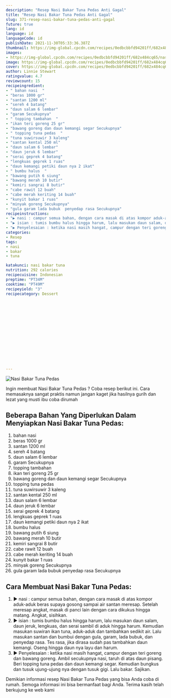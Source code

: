 ```yaml
---
description: "Resep Nasi Bakar Tuna Pedas Anti Gagal"
title: "Resep Nasi Bakar Tuna Pedas Anti Gagal"
slug: 371-resep-nasi-bakar-tuna-pedas-anti-gagal
future: true
lang: id
language: id
languageCode: id
publishDate: 2021-11-30T05:33:36.387Z 
thumbnail: https://img-global.cpcdn.com/recipes/0edbcbbfd94201ff/682x484cq65/nasi-bakar-tuna-pedas-foto-resep-utama.png
images:
- https://img-global.cpcdn.com/recipes/0edbcbbfd94201ff/682x484cq65/nasi-bakar-tuna-pedas-foto-resep-utama.png
image: https://img-global.cpcdn.com/recipes/0edbcbbfd94201ff/682x484cq65/nasi-bakar-tuna-pedas-foto-resep-utama.png
cover: https://img-global.cpcdn.com/recipes/0edbcbbfd94201ff/682x484cq65/nasi-bakar-tuna-pedas-foto-resep-utama.png
author: Linnie Stewart
ratingvalue: 4.7
reviewcount: 15
recipeingredient:
- " bahan nasi  "
- "beras 1000 gr"
- "santan 1200 ml"
- "sereh 4 batang"
- "daun salam 6 lembar"
- "garam Secukupnya"
- " topping tambahan  "
- "ikan teri goreng 25 gr"
- "bawang goreng dan daun kemangi segar Secukupnya"
- " topping tuna pedas  "
- "tuna suwirsuwir 3 kaleng"
- "santan kental 250 ml"
- "daun salam 6 lembar"
- "daun jeruk 6 lembar"
- "serai geprek 4 batang"
- "lengkuas geprek 1 ruas"
- "daun kemangi petiki daun nya 2 ikat"
- " bumbu halus  "
- "bawang putih 6 siung"
- "bawang merah 10 butir"
- "kemiri sangrai 8 butir"
- "cabe rawit 12 buah"
- "cabe merah keriting 14 buah"
- "kunyit bakar 1 ruas"
- "minyak goreng Secukupnya"
- "gula garam lada bubuk  penyedap rasa Secukupnya"
recipeinstructions:
- "▶️ nasi : campur semua bahan, dengan cara masak di atas kompor aduk-aduk beras supaya gosong sampai air santan meresap. Setelah meresap angkat, masak di panci lain dengan cara dikukus hingga matang. Angkat, sisihkan."
- "▶️ isian : tumis bumbu halus hingga harum, lalu masukan daun salam, daun jeruk, lengkuas, dan serai sambil di aduk hingga harum. Kemudian masukan suwiran ikan tuna, aduk-aduk dan tambahkan sedikit air. Lalu masukan santan dan bumbui dengan gula, garam, lada bubuk, dan penyedap rasa. Tes rasa, jika dirasa sudah pas tambahkan daun kemangi. Oseng hingga daun nya layu dan harum."
- "▶️ Penyelesaian : ketika nasi masih hangat, campur dengan teri goreng dan bawang goreng. Ambil secukupnya nasi, taruh di atas daun pisang. Beri topping tuna pedas dan daun kemangi segar. Kemudian bungkus dan tusuk ujung-ujung nya dengan tusuk gigi. Lalu bakar. Sajikan."
categories:
- Resep
tags:
- nasi
- bakar
- tuna

katakunci: nasi bakar tuna 
nutrition: 292 calories
recipecuisine: Indonesian
preptime: "PT34M"
cooktime: "PT49M"
recipeyield: "3"
recipecategory: Dessert


     
    
    
    
    
    
    
    
    
    
    
      
    
---
```



![Nasi Bakar Tuna Pedas](https://img-global.cpcdn.com/recipes/0edbcbbfd94201ff/682x484cq65/nasi-bakar-tuna-pedas-foto-resep-utama.png)

Ingin membuat Nasi Bakar Tuna Pedas ? Coba resep berikut ini. Cara memasaknya sangat praktis namun jangan kaget jika hasilnya gurih dan lezat yang musti ibu coba dirumah

<!--inarticleads1-->

## Beberapa Bahan Yang Diperlukan Dalam Menyiapkan Nasi Bakar Tuna Pedas:

1.  bahan nasi  
1. beras 1000 gr
1. santan 1200 ml
1. sereh 4 batang
1. daun salam 6 lembar
1. garam Secukupnya
1.  topping tambahan  
1. ikan teri goreng 25 gr
1. bawang goreng dan daun kemangi segar Secukupnya
1.  topping tuna pedas  
1. tuna suwirsuwir 3 kaleng
1. santan kental 250 ml
1. daun salam 6 lembar
1. daun jeruk 6 lembar
1. serai geprek 4 batang
1. lengkuas geprek 1 ruas
1. daun kemangi petiki daun nya 2 ikat
1.  bumbu halus  
1. bawang putih 6 siung
1. bawang merah 10 butir
1. kemiri sangrai 8 butir
1. cabe rawit 12 buah
1. cabe merah keriting 14 buah
1. kunyit bakar 1 ruas
1. minyak goreng Secukupnya
1. gula garam lada bubuk  penyedap rasa Secukupnya



<!--inarticleads2-->

## Cara Membuat Nasi Bakar Tuna Pedas:

1. ▶️ nasi : campur semua bahan, dengan cara masak di atas kompor aduk-aduk beras supaya gosong sampai air santan meresap. Setelah meresap angkat, masak di panci lain dengan cara dikukus hingga matang. Angkat, sisihkan.
1. ▶️ isian : tumis bumbu halus hingga harum, lalu masukan daun salam, daun jeruk, lengkuas, dan serai sambil di aduk hingga harum. Kemudian masukan suwiran ikan tuna, aduk-aduk dan tambahkan sedikit air. Lalu masukan santan dan bumbui dengan gula, garam, lada bubuk, dan penyedap rasa. Tes rasa, jika dirasa sudah pas tambahkan daun kemangi. Oseng hingga daun nya layu dan harum.
1. ▶️ Penyelesaian : ketika nasi masih hangat, campur dengan teri goreng dan bawang goreng. Ambil secukupnya nasi, taruh di atas daun pisang. Beri topping tuna pedas dan daun kemangi segar. Kemudian bungkus dan tusuk ujung-ujung nya dengan tusuk gigi. Lalu bakar. Sajikan.




Demikian informasi  resep Nasi Bakar Tuna Pedas   yang bisa Anda coba di rumah. Semoga informasi ini bisa bermanfaat bagi Anda. Terima kasih telah berkujung ke web kami
